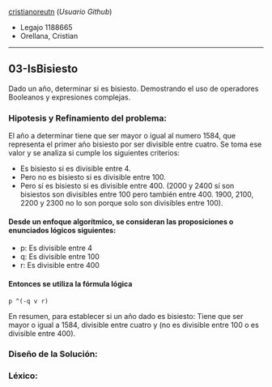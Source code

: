 [cristianoreutn](https://github.com/cristianoreutn)  (_Usuario Github_)
* Legajo 1188665
* Orellana, Cristian
---

## 03-IsBisiesto

Dado un año, determinar si es bisiesto. Demostrando el uso de operadores Booleanos y expresiones complejas.

### Hipotesis y Refinamiento del problema:
El año a determinar tiene que ser mayor o igual al numero 1584, que representa el primer año bisiesto por ser divisible entre cuatro. Se toma ese valor y se analiza si cumple los siguientes criterios:

* Es bisiesto si es divisible entre 4.
* Pero no es bisiesto si es divisible entre 100.
* Pero sí es bisiesto si es divisible entre 400. (2000 y 2400 sí son bisiestos son divisibles entre 100 pero también entre 400. 1900, 2100, 2200 y 2300 no lo son porque solo son divisibles entre 100).

#### Desde un enfoque algorítmico, se consideran las proposiciones o enunciados lógicos siguientes:

* p: Es divisible entre 4
* q: Es divisible entre 100
* r: Es divisible entre 400

#### Entonces se utiliza la fórmula lógica 

    p ^(-q v r)

En resumen, para establecer si un año dado es bisiesto: 
Tiene que ser mayor o igual a 1584, divisible entre cuatro y (no es divisible entre 100 o es divisible entre 400).

### Diseño de la Solución:

### Léxico:

